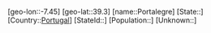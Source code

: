﻿---
location: [39.3,-7.45]
type: City
tags:
- geo/City


SpocWebEntityId: 33475
isDeleted: false
confidential: public

---
[geo-lon::-7.45]
[geo-lat::39.3]
[name::Portalegre]
[State::]
[Country::[Portugal](geo/Continent/Europe/Portugal.md)]
[StateId::]
[Population::]
[Unknown::]


